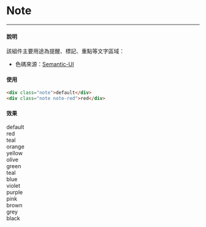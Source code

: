 # Note

<hr>

#### 說明

該組件主要用途為提醒、標記、重點等文字區域：

- 色碼來源：[Semantic-UI](https://semantic-ui.com/usage/theming.html#sitewide-defaults)

#### 使用

```html
<div class="note">default</div>
<div class="note note-red">red</div>
```

#### 效果

<div class="note">default</div>
<div class="note note-red">red</div>
<div class="note note-teal">teal</div>
<div class="note note-orange">orange</div>
<div class="note note-yellow">yellow</div>
<div class="note note-olive">olive</div>
<div class="note note-green">green</div>
<div class="note note-teal">teal</div>
<div class="note note-blue">blue</div>
<div class="note note-violet">violet</div>
<div class="note note-purple">purple</div>
<div class="note note-pink">pink</div>
<div class="note note-brown">brown</div>
<div class="note note-grey">grey</div>
<div class="note note-black">black</div>